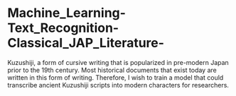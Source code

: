# Machine_Learning-Text_Recognition-Classical_JAP_Literature-
Kuzushiji, a form of cursive writing that is popularized in pre-modern Japan prior to the 19th century. Most historical documents that exist today are written in this form of writing. Therefore, I wish to train a model that could transcribe ancient Kuzushiji scripts into modern characters for researchers.
